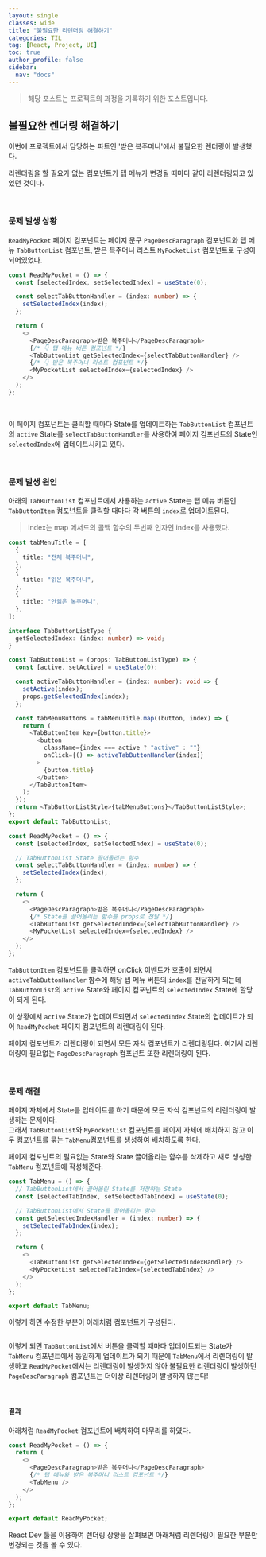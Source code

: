 ```yaml
---
layout: single
classes: wide
title: "불필요한 리렌더링 해결하기"
categories: TIL
tag: [React, Project, UI]
toc: true
author_profile: false
sidebar:
  nav: "docs"
---
```


> 해당 포스트는 프로젝트의 과정을 기록하기 위한 포스트입니다.

## 불필요한 렌더링 해결하기

이번에 프로젝트에서 담당하는 파트인 '받은 복주머니'에서 불필요한 렌더링이 발생했다.

리렌더링을 할 필요가 없는 컴포넌트가 탭 메뉴가 변경될 때마다 같이 리렌더링되고 있었던 것이다.

<br/>

### 문제 발생 상황

`ReadMyPocket` 페이지 컴포넌트는 페이지 문구 `PageDescParagraph` 컴포넌트와 탭 메뉴 `TabButtonList` 컴포넌트, 받은 복주머니 리스트 `MyPocketList` 컴포넌트로 구성이 되어있었다.

```ts
const ReadMyPocket = () => {
  const [selectedIndex, setSelectedIndex] = useState(0);

  const selectTabButtonHandler = (index: number) => {
    setSelectedIndex(index);
  };

  return (
    <>
      <PageDescParagraph>받은 복주머니</PageDescParagraph>
      {/* 👇 탭 메뉴 버튼 컴포넌트 */}
      <TabButtonList getSelectedIndex={selectTabButtonHandler} />
      {/* 👇 받은 복주머니 리스트 컴포넌트 */}
      <MyPocketList selectedIndex={selectedIndex} />
    </>
  );
};
```

<br/>

이 페이지 컴포넌트는 클릭할 때마다 State를 업데이트하는 `TabButtonList` 컴포넌트의 `active` State를 `selectTabButtonHandler`를 사용하여 페이지 컴포넌트의 State인 `selectedIndex`에 업데이트시키고 있다.

<br/>

### 문제 발생 원인

아래의 `TabButtonList` 컴포넌트에서 사용하는 `active` State는 탭 메뉴 버튼인 `TabButtonItem` 컴포넌트을 클릭할 때마다 각 버튼의 `index`로 업데이트된다.

> index는 map 메서드의 콜백 함수의 두번째 인자인 index를 사용했다.

```ts
const tabMenuTitle = [
  {
    title: "전체 복주머니",
  },
  {
    title: "읽은 복주머니",
  },
  {
    title: "안읽은 복주머니",
  },
];

interface TabButtonListType {
  getSelectedIndex: (index: number) => void;
}

const TabButtonList = (props: TabButtonListType) => {
  const [active, setActive] = useState(0);

  const activeTabButtonHandler = (index: number): void => {
    setActive(index);
    props.getSelectedIndex(index);
  };

  const tabMenuButtons = tabMenuTitle.map((button, index) => {
    return (
      <TabButtonItem key={button.title}>
        <button
          className={index === active ? "active" : ""}
          onClick={() => activeTabButtonHandler(index)}
        >
          {button.title}
        </button>
      </TabButtonItem>
    );
  });
  return <TabButtonListStyle>{tabMenuButtons}</TabButtonListStyle>;
};
export default TabButtonList;
```

```ts
const ReadMyPocket = () => {
  const [selectedIndex, setSelectedIndex] = useState(0);

  // TabButtonList State 끌어올리는 함수
  const selectTabButtonHandler = (index: number) => {
    setSelectedIndex(index);
  };

  return (
    <>
      <PageDescParagraph>받은 복주머니</PageDescParagraph>
      {/* State를 끌어올리는 함수를 props로 전달 */}
      <TabButtonList getSelectedIndex={selectTabButtonHandler} />
      <MyPocketList selectedIndex={selectedIndex} />
    </>
  );
};
```

`TabButtonItem` 컴포넌트를 클릭하면 onClick 이벤트가 호출이 되면서 `activeTabButtonHandler` 함수에 해당 탭 메뉴 버튼의 `index`를 전달하게 되는데 `TabButtonList`의 `active` State와 페이지 컴포넌트의 `selectedIndex` State에 할당이 되게 된다.

이 상황에서 `active` State가 업데이트되면서 `selectedIndex` State의 업데이트가 되어 `ReadMyPocket` 페이지 컴포넌트의 리렌더링이 된다.

페이지 컴포넌트가 리렌더링이 되면서 모든 자식 컴포넌트가 리렌더링된다. 여기서 리렌더링이 필요없는 `PageDescParagraph` 컴포넌트 또한 리렌더링이 된다.

<br/>

### 문제 해결

페이지 자체에서 State를 업데이트를 하기 때문에 모든 자식 컴포넌트의 리렌더링이 발생하는 문제이다.<br/>
그래서 `TabButtonList`와 `MyPocketList` 컴포넌트를 페이지 자체에 배치하지 않고 이 두 컴포넌트를 묶는 `TabMenu`컴포넌트를 생성하여 배치하도록 한다.

페이지 컴포넌트의 필요없는 State와 State 끌어올리는 함수를 삭제하고 새로 생성한 `TabMenu` 컴포넌트에 작성해준다.

```ts
const TabMenu = () => {
  // TabButtonList에서 끌어올린 State를 저장하는 State
  const [selectedTabIndex, setSelectedTabIndex] = useState(0);

  // TabButtonList에서 State를 끌어올리는 함수
  const getSelectedIndexHandler = (index: number) => {
    setSelectedTabIndex(index);
  };

  return (
    <>
      <TabButtonList getSelectedIndex={getSelectedIndexHandler} />
      <MyPocketList selectedTabIndex={selectedTabIndex} />
    </>
  );
};

export default TabMenu;
```

이렇게 하면 수정한 부분이 아래처럼 컴포넌트가 구성된다.

<p align="center">
  <img src="https://user-images.githubusercontent.com/96808980/216807596-31715b97-f0be-401c-808d-059ab224e8bb.png" alt=""/>
</p>

이렇게 되면 `TabButtonList`에서 버튼을 클릭할 때마다 업데이트되는 State가 `TabMenu` 컴포넌트에서 동일하게 업데이트가 되기 때문에 `TabMenu`에서 리렌더링이 발생하고 `ReadMyPocket`에서는 리렌더링이 발생하지 않아 불필요한 리렌더링이 발생하던 `PageDescParagraph` 컴포넌트는 더이상 리렌더링이 발생하지 않는다!

<br/>

#### 결과

아래처럼 `ReadMyPocket` 컴포넌트에 배치하여 마무리를 하였다.

```ts
const ReadMyPocket = () => {
  return (
    <>
      <PageDescParagraph>받은 복주머니</PageDescParagraph>
      {/* 탭 메뉴와 받은 복주머니 리스트 컴포넌트 */}
      <TabMenu />
    </>
  );
};

export default ReadMyPocket;
```

React Dev 툴을 이용하여 렌더링 상황을 살펴보면 아래처럼 리렌더링이 필요한 부분만 변경되는 것을 볼 수 있다.

<p align="center">
  <img src="https://user-images.githubusercontent.com/96808980/216807740-fecfff9b-2db6-4644-9b06-94d49bc8f42c.gif" alt=""/>
</p>
